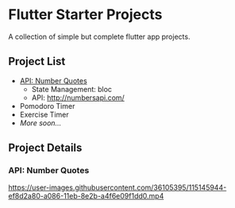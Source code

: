 # Flutter Starter Projects

A collection of simple but complete flutter app projects.

## Project List

* [API: Number Quotes](#api-number-quotes)
  -  State Management: bloc
  -  API: http://numbersapi.com/
* Pomodoro Timer
* Exercise Timer
* *More soon...*

## Project Details

### API: Number Quotes

https://user-images.githubusercontent.com/36105395/115145944-ef8d2a80-a086-11eb-8e2b-a4f6e09f1dd0.mp4


